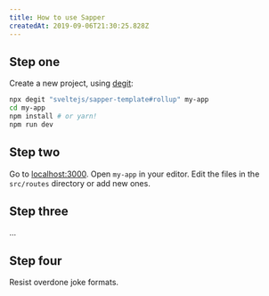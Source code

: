 ```yaml
---
title: How to use Sapper
createdAt: 2019-09-06T21:30:25.828Z
---
```


## Step one

Create a new project, using [degit](https://github.com/Rich-Harris/degit):

```bash
npx degit "sveltejs/sapper-template#rollup" my-app
cd my-app
npm install # or yarn!
npm run dev
```

## Step two

Go to [localhost:3000](http://localhost:3000). Open `my-app` in your editor. Edit the files in the `src/routes` directory or add new ones.

## Step three

...

## Step four

Resist overdone joke formats.